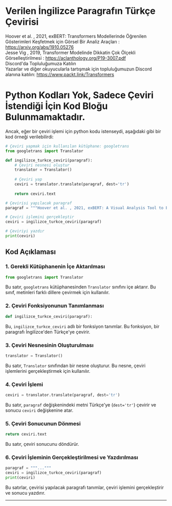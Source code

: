 # Verilen İngilizce Paragrafın Türkçe Çevirisi

Hoover et al. , 2021, exBERT: Transformers Modellerinde Öğrenilen Gösterimleri Keşfetmek için Görsel Bir Analiz Araçları : https://arxiv.org/abs/1910.05276  
Jesse Vig , 2019, Transformer Modelinde Dikkatin Çok Ölçekli Görselleştirilmesi : https://aclanthology.org/P19-3007.pdf  
Discord'da Topluluğumuza Katılın  
Yazarlar ve diğer okuyucularla tartışmak için topluluğumuzun Discord alanına katılın: https://www.packt.link/Transformers

# Python Kodları Yok, Sadece Çeviri İstendiği İçin Kod Bloğu Bulunmamaktadır.

Ancak, eğer bir çeviri işlemi için python kodu istenseydi, aşağıdaki gibi bir kod örneği verilebilirdi:

```python
# Çeviri yapmak için kullanılan kütüphane: googletrans
from googletrans import Translator

def ingilizce_turkce_ceviri(paragraf):
    # Çeviri nesnesi oluştur
    translator = Translator()
    
    # Çeviri yap
    ceviri = translator.translate(paragraf, dest='tr')
    
    return ceviri.text

# Çevirisi yapılacak paragraf
paragraf = """Hoover et al. , 2021, exBERT: A Visual Analysis Tool to Explore Learned Representations in Transformers Models : https://arxiv.org/abs/1910.05276 Jesse Vig , 2019, A Multiscale Visualization of Attention in the Transformer Model : https://aclanthology.org/P19-3007.pdf Join our community on Discord Join our community’s Discord space for discussions with the authors and other readers: https://www.packt.link/Transformers"""

# Çeviri işlemini gerçekleştir
ceviri = ingilizce_turkce_ceviri(paragraf)

# Çeviriyi yazdır
print(ceviri)
```

## Kod Açıklaması
### 1. Gerekli Kütüphanenin İçe Aktarılması
```python
from googletrans import Translator
```
Bu satır, `googletrans` kütüphanesinden `Translator` sınıfını içe aktarır. Bu sınıf, metinleri farklı dillere çevirmek için kullanılır.

### 2. Çeviri Fonksiyonunun Tanımlanması
```python
def ingilizce_turkce_ceviri(paragraf):
```
Bu, `ingilizce_turkce_ceviri` adlı bir fonksiyon tanımlar. Bu fonksiyon, bir paragrafı İngilizce'den Türkçe'ye çevirir.

### 3. Çeviri Nesnesinin Oluşturulması
```python
translator = Translator()
```
Bu satır, `Translator` sınıfından bir nesne oluşturur. Bu nesne, çeviri işlemlerini gerçekleştirmek için kullanılır.

### 4. Çeviri İşlemi
```python
ceviri = translator.translate(paragraf, dest='tr')
```
Bu satır, `paragraf` değişkenindeki metni Türkçe'ye (`dest='tr'`) çevirir ve sonucu `ceviri` değişkenine atar.

### 5. Çeviri Sonucunun Dönmesi
```python
return ceviri.text
```
Bu satır, çeviri sonucunu döndürür.

### 6. Çeviri İşleminin Gerçekleştirilmesi ve Yazdırılması
```python
paragraf = """..."""
ceviri = ingilizce_turkce_ceviri(paragraf)
print(ceviri)
```
Bu satırlar, çevirisi yapılacak paragrafı tanımlar, çeviri işlemini gerçekleştirir ve sonucu yazdırır.

---

